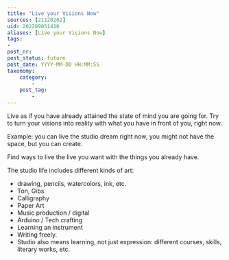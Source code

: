 ```yaml
---
title: "Live your Visions Now"
sources: [21120202]
uid: 202209051416
aliases: [Live your Visions Now]
tags:
-
post_nr:
post_status: future
post_date: YYYY-MM-DD HH:MM:SS
taxonomy:
    category:
        -
    post_tag:
        -
---
```


Live as if you have already attained the state of mind you are going for. Try to turn your visions into reality with what you have in front of you, right now.

Example: you can live the studio dream right now, you might not have the space, but you can create.

Find ways to live the live you want with the things you already have.

The studio life includes different kinds of art:
- drawing, pencils, watercolors, ink, etc.
- Ton, Gibs
- Calligraphy
- Paper Art
- Music production / digital
- Arduino / Tech crafting
- Learning an instrument
- Writing freely.
- Studio also means learning, not just expression: different courses, skills, literary works, etc.
